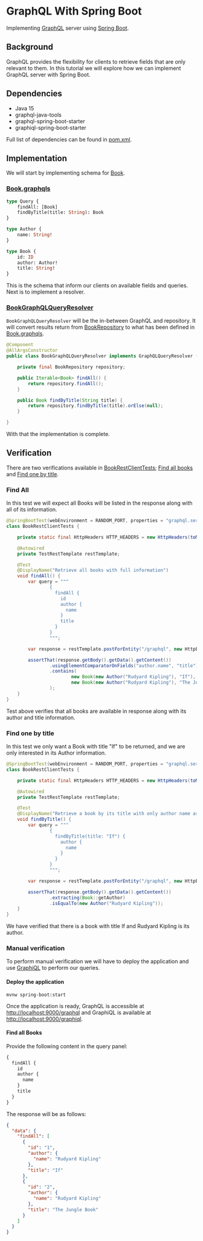 # GraphQL With Spring Boot
Implementing [GraphQL][1] server using [Spring Boot][2].

## Background
GraphQL provides the flexibility for clients to retrieve fields that are only relevant to them. In this tutorial we 
will explore how we can implement GraphQL server with Spring Boot.

## Dependencies
  - Java 15
  - graphql-java-tools
  - graphql-spring-boot-starter
  - graphiql-spring-boot-starter
  
Full list of dependencies can be found in [pom.xml][3].

## Implementation
We will start by implementing schema for [Book][5].

### [Book.graphqls][6]

```graphql
type Query {
    findAll: [Book]
    findByTitle(title: String): Book
}

type Author {
    name: String!
}

type Book {
    id: ID
    author: Author!
    title: String!
}
```

This is the schema that inform our clients on available fields and queries. Next is to implement a resolver.

### [BookGraphQLQueryResolver][7]
`BookGraphQLQueryResolver` will be the in-between GraphQL and repository. It will convert results return from 
[BookRepository][8] to what has been defined in [Book.graphqls][6].

```java
@Component
@AllArgsConstructor
public class BookGraphQLQueryResolver implements GraphQLQueryResolver {

    private final BookRepository repository;

    public Iterable<Book> findAll() {
        return repository.findAll();
    }

    public Book findByTitle(String title) {
        return repository.findByTitle(title).orElse(null);
    }

}
```

With that the implementation is complete.

## Verification
There are two verifications available in [BookRestClientTests][9]; [Find all books][10] and [Find one by title][11].

### Find All
In this test we will expect all Books will be listed in the response along with all of its information.

```java
@SpringBootTest(webEnvironment = RANDOM_PORT, properties = "graphql.servlet.websocket.enabled=false")
class BookRestClientTests {

    private static final HttpHeaders HTTP_HEADERS = new HttpHeaders(toMultiValueMap(Map.of(CONTENT_TYPE, List.of("application/graphql"))));

    @Autowired
    private TestRestTemplate restTemplate;

    @Test
    @DisplayName("Retrieve all books with full information")
    void findAll() {
        var query = """
                {
                  findAll {
                    id
                    author {
                      name
                    }
                    title                    
                  }
                }
                """;

        var response = restTemplate.postForEntity("/graphql", new HttpEntity<>(query, HTTP_HEADERS), BookGraphQLFindAllResponse.class);

        assertThat(response.getBody().getData().getContent())
                .usingElementComparatorOnFields("author.name", "title")
                .contains(
                        new Book(new Author("Rudyard Kipling"), "If"),
                        new Book(new Author("Rudyard Kipling"), "The Jungle Book")
                );
    }
}
```

Test above verifies that all books are available in response along with its author and title information. 

### Find one by title
In this test we only want a Book with title "If" to be returned, and we are only interested in its Author information.

```java
@SpringBootTest(webEnvironment = RANDOM_PORT, properties = "graphql.servlet.websocket.enabled=false")
class BookRestClientTests {

    private static final HttpHeaders HTTP_HEADERS = new HttpHeaders(toMultiValueMap(Map.of(CONTENT_TYPE, List.of("application/graphql"))));

    @Autowired
    private TestRestTemplate restTemplate;

    @Test
    @DisplayName("Retrieve a book by its title with only author name as response")
    void findByTitle() {
        var query = """
                {
                  findByTitle(title: "If") {
                    author {
                      name
                    }
                  }
                }
                """;

        var response = restTemplate.postForEntity("/graphql", new HttpEntity<>(query, HTTP_HEADERS), BookGraphQLFindByTitleResponse.class);

        assertThat(response.getBody().getData().getContent())
                .extracting(Book::getAuthor)
                .isEqualTo(new Author("Rudyard Kipling"));
    }
}
```

We have verified that there is a book with title If and Rudyard Kipling is its author.

### Manual verification
To perform manual verification we will have to deploy the application and use [GraphiQL][12] to perform our queries.

#### Deploy the application
```shell script
mvnw spring-boot:start
```

Once the application is ready, GraphQL is accessible at [http://localhost:9000/graphql][14] and GraphiQL is available
at [http://localhost:9000/graphiql][13].

#### Find all Books
Provide the following content in the query panel:

```graphql
{
  findAll {
    id
    author {
      name
    }
    title                    
  }
}
```

The response will be as follows:

```json
{
  "data": {
    "findAll": [
      {
        "id": "1",
        "author": {
          "name": "Rudyard Kipling"
        },
        "title": "If"
      },
      {
        "id": "2",
        "author": {
          "name": "Rudyard Kipling"
        },
        "title": "The Jungle Book"
      }
    ]
  }
}
```

[1]: https://graphql.org/
[2]: https://spring.io/projects/spring-boot
[3]: pom.xml#L23
[5]: src/main/java/scratches/boot/graphql/book/domain/Book.java
[6]: src/main/resources/Book.graphqls
[7]: src/main/java/scratches/boot/graphql/book/web/BookGraphQLQueryResolver.java
[8]: src/main/java/scratches/boot/graphql/book/domain/BookRepository.java
[9]: src/test/java/scratches/boot/graphql/book/web/BookRestClientTests.java
[10]: src/test/java/scratches/boot/graphql/book/web/BookRestClientTests.java#L36
[11]: src/test/java/scratches/boot/graphql/book/web/BookRestClientTests.java#L61
[12]: https://github.com/graphql/graphiql
[13]: http://localhost:9000/graphiql
[14]: http://localhost:9000/graphql
